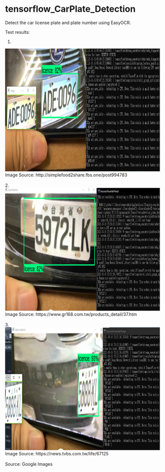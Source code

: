 # tensorflow_CarPlate_Detection
Detect the car license plate and plate number using EasyOCR.

Test results:

1. <br/>
<img src="https://github.com/PDooDP/tensorflow_CarPlate_Detection/blob/master/Tensorflow/workspace/images/results/result_1.png?raw=true" width="1000" height="400">
Image Source: http://simplefood2share.fbs.one/post994783
<br/>
<br/>
2. <br/>
<img src="https://github.com/PDooDP/tensorflow_CarPlate_Detection/blob/master/Tensorflow/workspace/images/results/result_2.png?raw=true" width="1000" height="400">
Image Source: https://www.gr168.com.tw/products_detail/37.htm
<br/>
<br/>
3. <br/>
<img src="https://github.com/PDooDP/tensorflow_CarPlate_Detection/blob/master/Tensorflow/workspace/images/results/result_3.png?raw=true" width="1000" height="400">
Image Source: https://news.tvbs.com.tw/life/67125
<br/>
<br/>
Source: Google Images
